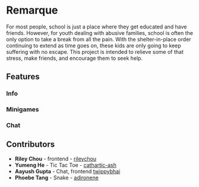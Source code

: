 # Remarque
For most people, school is just a place where they get educated and have friends. However, for youth dealing with abusive families, school is often the only option to take a break from all the pain. With the shelter-in-place order continuing to extend as time goes on, these kids are only going to keep suffering with no escape. This project is intended to relieve some of that stress, make friends, and encourage them to seek help. 

## Features
### Info
### Minigames
### Chat

## Contributors
* **Riley Chou** - frontend - [rileychou](https://github.com/rileychou)
* **Yumeng He** - Tic Tac Toe - [cathartic-ash](https://github.com/cathartic-ash)
* **Aayush Gupta** - Chat, frontend [twippybhai](https://github.com/twippybhai)
* **Phoebe Tang** - Snake - [adironene](https://github.com/adironene)
